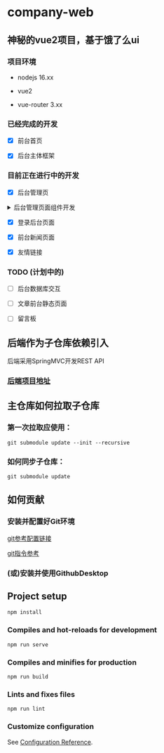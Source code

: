 # company-web

## 神秘的vue2项目，基于饿了么ui

### 项目环境

- nodejs 16.xx

- vue2

- vue-router 3.xx

### 已经完成的开发

- [x] 前台首页

- [x] 后台主体框架

### 目前正在进行中的开发

- [x] 后台管理页

<details>
<summary>后台管理页面组件开发</summary>

- [x] 公告编辑相关

- [x] 新闻编辑(发布管理)

</details>

- [x] 登录后台页面

- [x] 前台新闻页面

- [x] 友情链接

### TODO (计划中的)

- [ ] 后台数据库交互

- [ ] 文章前台静态页面

- [ ] 留言板

## 后端作为子仓库依赖引入

后端采用SpringMVC开发REST API

### [后端项目地址](https://github.com/Clov614/spring-serve)


## 主仓库如何拉取子仓库

### 第一次拉取应使用：

```
git submodule update --init --recursive 
```

### 如何同步子仓库：

```
git submodule update
```


## 如何贡献

### 安装并配置好Git环境

[git参考配置链接](https://zhuanlan.zhihu.com/p/625189086)

[git指令参考](https://blog.iaimi.cn/posts/37503.html)

### (或)安装并使用GithubDesktop



## Project setup
```
npm install
```

### Compiles and hot-reloads for development
```
npm run serve
```

### Compiles and minifies for production
```
npm run build
```

### Lints and fixes files
```
npm run lint
```

### Customize configuration
See [Configuration Reference](https://cli.vuejs.org/config/).


